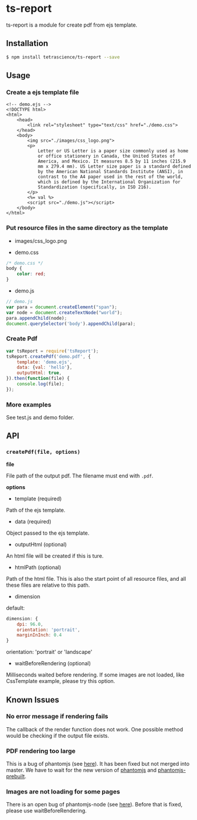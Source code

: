 # ts-report

ts-report is a module for create pdf from ejs template.

## Installation
```sh
$ npm install tetrascience/ts-report --save
```

## Usage

### Create a ejs template file
```ejs
<!-- demo.ejs -->
<!DOCTYPE html>
<html>
    <head>
        <link rel="stylesheet" type="text/css" href="./demo.css">
    </head>
    <body>
        <img src="./images/css_logo.png">
        <p>
            Letter or US Letter is a paper size commonly used as home
            or office stationery in Canada, the United States of
            America, and Mexico. It measures 8.5 by 11 inches (215.9
            mm x 279.4 mm). US Letter size paper is a standard defined
            by the American National Standards Institute (ANSI), in
            contrast to the A4 paper used in the rest of the world,
            which is defined by the International Organization for
            Standardization (specifically, in ISO 216).
        </p>
        <%= val %>
        <script src="./demo.js"></script>
    </body>
</html>
```

### Put resource files in the same directory as the template

- images/css_logo.png

- demo.css
```css
/* demo.css */
body {
    color: red;
}
```

- demo.js
```javascript
// demo.js
var para = document.createElement("span");
var node = document.createTextNode("world");
para.appendChild(node);
document.querySelector('body').appendChild(para);
```

### Create Pdf

```javascript
var tsReport = require('tsReport');
tsReport.createPdf('demo.pdf', {
    template: 'demo.ejs',
    data: {val: 'hello'},
    outputHtml: true,
}).then(function(file) {
    console.log(file);
});
```

### More examples
See test.js and demo folder.

## API

### `createPdf(file, options)`

**file**

File path of the output pdf. The filename must end with `.pdf`.

**options**

  - template (required)

  Path of the ejs template.

  - data (required)

  Object passed to the ejs template.

  - outputHtml (optional)

  An html file will be created if this is ture.

  - htmlPath (optional)

  Path of the html file. This is also the start point of all resource
  files, and all these files are relative to this path.

  - dimension

  default:
  ```javascript
  dimension: {
      dpi: 96.0,
      orientation: 'portrait',
      marginInInch: 0.4
  }
  ```
  orientation: 'portrait' or 'landscape'

  - waitBeforeRendering (optional)

  Milliseconds waited before rendering. If some images are not loaded,
  like CssTemplate example, please try this option.

## Known Issues

### No error message if rendering fails

The callback of the render function does not work. One possible method
would be checking if the output file exists.

### PDF rendering too large

This is a bug of phantomjs (see
[here](https://github.com/ariya/phantomjs/issues/12685)). It has been
fixed but not merged into master. We have to wait for the new version
of [phantomjs](https://github.com/ariya/phantomjs) and
[phantomjs-prebuilt](https://github.com/Medium/phantomjs).

### Images are not loading for some pages

There is an open bug of phantomjs-node (see
[here](https://github.com/amir20/phantomjs-node/issues/396)). Before
that is fixed, please use waitBeforeRendering.

